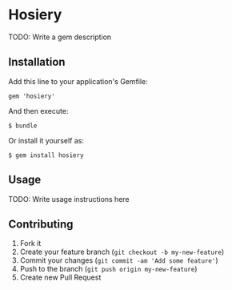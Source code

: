 # Hosiery

TODO: Write a gem description

## Installation

Add this line to your application's Gemfile:

    gem 'hosiery'

And then execute:

    $ bundle

Or install it yourself as:

    $ gem install hosiery

## Usage

TODO: Write usage instructions here

## Contributing

1. Fork it
2. Create your feature branch (`git checkout -b my-new-feature`)
3. Commit your changes (`git commit -am 'Add some feature'`)
4. Push to the branch (`git push origin my-new-feature`)
5. Create new Pull Request
